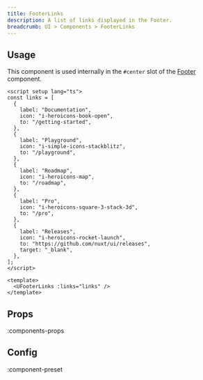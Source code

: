 ```yaml
---
title: FooterLinks
description: A list of links displayed in the Footer.
breadcrumb: UI > Components > FooterLinks
---
```


## Usage

This component is used internally in the `#center` slot of the [Footer](/ui/components/footer) component.

```vue [example.ts]
<script setup lang="ts">
const links = [
  {
    label: "Documentation",
    icon: "i-heroicons-book-open",
    to: "/getting-started",
  },
  {
    label: "Playground",
    icon: "i-simple-icons-stackblitz",
    to: "/playground",
  },
  {
    label: "Roadmap",
    icon: "i-heroicons-map",
    to: "/roadmap",
  },
  {
    label: "Pro",
    icon: "i-heroicons-square-3-stack-3d",
    to: "/pro",
  },
  {
    label: "Releases",
    icon: "i-heroicons-rocket-launch",
    to: "https://github.com/nuxt/ui/releases",
    target: "_blank",
  },
];
</script>

<template>
  <UFooterLinks :links="links" />
</template>
```

<!-- ## Slots -->

<!-- component-slots -->

## Props

:components-props

## Config

:component-preset
